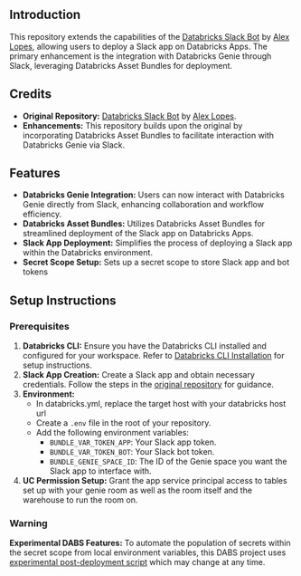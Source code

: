 ## Introduction

This repository extends the capabilities of the [Databricks Slack Bot](https://github.com/alex-lopes-databricks/databricks_apps_collection/tree/main/slack-bot) by [Alex Lopes](https://github.com/alex-lopes-databricks), allowing users to deploy a Slack app on Databricks Apps. The primary enhancement is the integration with Databricks Genie through Slack, leveraging Databricks Asset Bundles for deployment.

## Credits

- **Original Repository:** [Databricks Slack Bot](https://github.com/alex-lopes-databricks/databricks_apps_collection/tree/main/slack-bot) by [Alex Lopes](https://github.com/alex-lopes-databricks).
- **Enhancements:** This repository builds upon the original by incorporating Databricks Asset Bundles to facilitate interaction with Databricks Genie via Slack.

## Features

- **Databricks Genie Integration:** Users can now interact with Databricks Genie directly from Slack, enhancing collaboration and workflow efficiency.
- **Databricks Asset Bundles:** Utilizes Databricks Asset Bundles for streamlined deployment of the Slack app on Databricks Apps.
- **Slack App Deployment:** Simplifies the process of deploying a Slack app within the Databricks environment.
- **Secret Scope Setup:** Sets up a secret scope to store Slack app and bot tokens

## Setup Instructions

### Prerequisites

1. **Databricks CLI:** Ensure you have the Databricks CLI installed and configured for your workspace. Refer to [Databricks CLI Installation](https://docs.databricks.com/en/dev-tools/cli/install.html) for setup instructions.
2. **Slack App Creation:** Create a Slack app and obtain necessary credentials. Follow the steps in the [original repository](https://github.com/alex-lopes-databricks/databricks_apps_collection/tree/main/slack-bot) for guidance.
3. **Environment:**
   - In databricks.yml, replace the target host with your databricks host url
   - Create a `.env` file in the root of your repository.
   - Add the following environment variables:
     - `BUNDLE_VAR_TOKEN_APP`: Your Slack app token.
     - `BUNDLE_VAR_TOKEN_BOT`: Your Slack bot token.
     - `BUNDLE_GENIE_SPACE_ID`: The ID of the Genie space you want the Slack app to interface with.
4. **UC Permission Setup:** Grant the app service principal access to tables set up with your genie room as well as the room itself and the warehouse to run the room on.

### Warning
**Experimental DABS Features:** To automate the population of secrets within the secret scope from local environment variables, this DABS project uses [experimental post-deployment script](https://github.com/databricks/cli/pull/632) which may change at any time.
